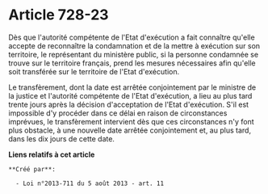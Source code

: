 # Article 728-23

Dès que l'autorité compétente de l'Etat d'exécution a fait connaître qu'elle accepte de reconnaître la condamnation et de la
mettre à exécution sur son territoire, le représentant du ministère public, si la personne condamnée se trouve sur le
territoire français, prend les mesures nécessaires afin qu'elle soit transférée sur le territoire de l'Etat d'exécution. 

Le transfèrement, dont la date est arrêtée conjointement par le ministre de la justice et l'autorité compétente de l'Etat
d'exécution, a lieu au plus tard trente jours après la décision d'acceptation de l'Etat d'exécution. S'il est impossible d'y
procéder dans ce délai en raison de circonstances imprévues, le transfèrement intervient dès que ces circonstances n'y font
plus obstacle, à une nouvelle date arrêtée conjointement et, au plus tard, dans les dix jours de cette date.

**Liens relatifs à cet article**

	**Créé par**:

	  - Loi n°2013-711 du 5 août 2013 - art. 11
